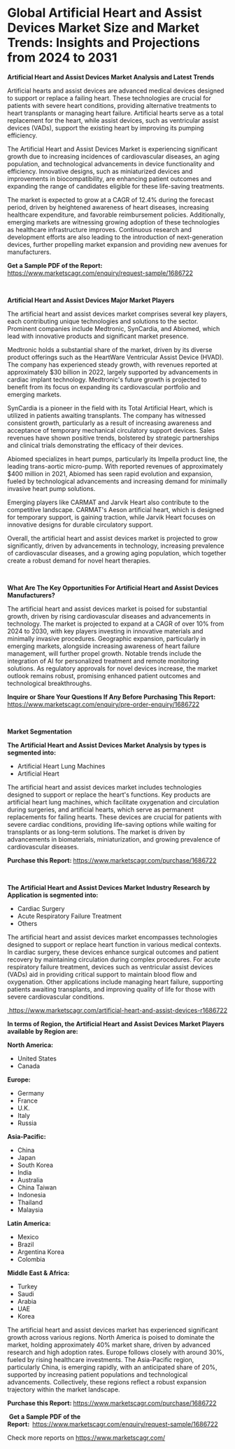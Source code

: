 <p><h1>Global Artificial Heart and Assist Devices Market Size and Market Trends: Insights and Projections from 2024 to 2031</h1></p><p><strong>Artificial Heart and Assist Devices Market Analysis and Latest Trends</strong></p>
<p><p>Artificial hearts and assist devices are advanced medical devices designed to support or replace a failing heart. These technologies are crucial for patients with severe heart conditions, providing alternative treatments to heart transplants or managing heart failure. Artificial hearts serve as a total replacement for the heart, while assist devices, such as ventricular assist devices (VADs), support the existing heart by improving its pumping efficiency.</p><p>The Artificial Heart and Assist Devices Market is experiencing significant growth due to increasing incidences of cardiovascular diseases, an aging population, and technological advancements in device functionality and efficiency. Innovative designs, such as miniaturized devices and improvements in biocompatibility, are enhancing patient outcomes and expanding the range of candidates eligible for these life-saving treatments. </p><p>The market is expected to grow at a CAGR of 12.4% during the forecast period, driven by heightened awareness of heart diseases, increasing healthcare expenditure, and favorable reimbursement policies. Additionally, emerging markets are witnessing growing adoption of these technologies as healthcare infrastructure improves. Continuous research and development efforts are also leading to the introduction of next-generation devices, further propelling market expansion and providing new avenues for manufacturers.</p></p>
<p><strong>Get a Sample PDF of the Report:&nbsp;</strong> <a href="https://www.marketscagr.com/enquiry/request-sample/1686722?utm_campaign=1126&utm_medium=2&utm_source=Github&utm_content=ia&utm_term=31122024&utm_id=artificial-heart-and-assist-devices">https://www.marketscagr.com/enquiry/request-sample/1686722</a></p>
<p>&nbsp;</p>
<p><strong>Artificial Heart and Assist Devices Major Market Players</strong></p>
<p><p>The artificial heart and assist devices market comprises several key players, each contributing unique technologies and solutions to the sector. Prominent companies include Medtronic, SynCardia, and Abiomed, which lead with innovative products and significant market presence.</p><p>Medtronic holds a substantial share of the market, driven by its diverse product offerings such as the HeartWare Ventricular Assist Device (HVAD). The company has experienced steady growth, with revenues reported at approximately $30 billion in 2022, largely supported by advancements in cardiac implant technology. Medtronic's future growth is projected to benefit from its focus on expanding its cardiovascular portfolio and emerging markets.</p><p>SynCardia is a pioneer in the field with its Total Artificial Heart, which is utilized in patients awaiting transplants. The company has witnessed consistent growth, particularly as a result of increasing awareness and acceptance of temporary mechanical circulatory support devices. Sales revenues have shown positive trends, bolstered by strategic partnerships and clinical trials demonstrating the efficacy of their devices.</p><p>Abiomed specializes in heart pumps, particularly its Impella product line, the leading trans-aortic micro-pump. With reported revenues of approximately $400 million in 2021, Abiomed has seen rapid evolution and expansion, fueled by technological advancements and increasing demand for minimally invasive heart pump solutions.</p><p>Emerging players like CARMAT and Jarvik Heart also contribute to the competitive landscape. CARMAT's Aeson artificial heart, which is designed for temporary support, is gaining traction, while Jarvik Heart focuses on innovative designs for durable circulatory support.</p><p>Overall, the artificial heart and assist devices market is projected to grow significantly, driven by advancements in technology, increasing prevalence of cardiovascular diseases, and a growing aging population, which together create a robust demand for novel heart therapies.</p></p>
<p>&nbsp;</p>
<p><strong>What Are The Key Opportunities For Artificial Heart and Assist Devices Manufacturers?</strong></p>
<p><p>The artificial heart and assist devices market is poised for substantial growth, driven by rising cardiovascular diseases and advancements in technology. The market is projected to expand at a CAGR of over 10% from 2024 to 2030, with key players investing in innovative materials and minimally invasive procedures. Geographic expansion, particularly in emerging markets, alongside increasing awareness of heart failure management, will further propel growth. Notable trends include the integration of AI for personalized treatment and remote monitoring solutions. As regulatory approvals for novel devices increase, the market outlook remains robust, promising enhanced patient outcomes and technological breakthroughs.</p></p>
<p><strong>Inquire or Share Your Questions If Any Before Purchasing This Report:</strong> <a href="https://www.marketscagr.com/enquiry/pre-order-enquiry/1686722?utm_campaign=1126&utm_medium=2&utm_source=Github&utm_content=ia&utm_term=31122024&utm_id=artificial-heart-and-assist-devices">https://www.marketscagr.com/enquiry/pre-order-enquiry/1686722</a></p>
<p>&nbsp;</p>
<p><strong>Market Segmentation</strong></p>
<p><strong>The Artificial Heart and Assist Devices Market Analysis by types is segmented into:</strong></p>
<p><ul><li>Artificial Heart Lung Machines</li><li>Artificial Heart</li></ul></p>
<p><p>The artificial heart and assist devices market includes technologies designed to support or replace the heart's functions. Key products are artificial heart lung machines, which facilitate oxygenation and circulation during surgeries, and artificial hearts, which serve as permanent replacements for failing hearts. These devices are crucial for patients with severe cardiac conditions, providing life-saving options while waiting for transplants or as long-term solutions. The market is driven by advancements in biomaterials, miniaturization, and growing prevalence of cardiovascular diseases.</p></p>
<p><strong>Purchase this Report:&nbsp;</strong><a href="https://www.marketscagr.com/purchase/1686722?utm_campaign=1126&utm_medium=2&utm_source=Github&utm_content=ia&utm_term=31122024&utm_id=artificial-heart-and-assist-devices">https://www.marketscagr.com/purchase/1686722</a></p>
<p>&nbsp;</p>
<p><strong>The Artificial Heart and Assist Devices Market Industry Research by Application is segmented into:</strong></p>
<p><ul><li>Cardiac Surgery</li><li>Acute Respiratory Failure Treatment</li><li>Others</li></ul></p>
<p><p>The artificial heart and assist devices market encompasses technologies designed to support or replace heart function in various medical contexts. In cardiac surgery, these devices enhance surgical outcomes and patient recovery by maintaining circulation during complex procedures. For acute respiratory failure treatment, devices such as ventricular assist devices (VADs) aid in providing critical support to maintain blood flow and oxygenation. Other applications include managing heart failure, supporting patients awaiting transplants, and improving quality of life for those with severe cardiovascular conditions.</p></p>
<p><a href="https://www.marketscagr.com/artificial-heart-and-assist-devices-r1686722?utm_campaign=1126&utm_medium=2&utm_source=Github&utm_content=ia&utm_term=31122024&utm_id=artificial-heart-and-assist-devices">&nbsp;https://www.marketscagr.com/artificial-heart-and-assist-devices-r1686722</a></p>
<p><strong>In terms of Region, the Artificial Heart and Assist Devices Market Players available by Region are:</strong></p>
<p>
    <p> <strong> North America: </strong>
        <ul>
            <li>United States</li>
            <li>Canada</li>
        </ul>
        </p> 
    <p> <strong> Europe: </strong>
        <ul>
            <li>Germany</li>
            <li>France</li>
            <li>U.K.</li>
            <li>Italy</li>
            <li>Russia</li>
        </ul>
        </p> 
    <p> <strong> Asia-Pacific: </strong>
        <ul>
            <li>China</li>
            <li>Japan</li>
            <li>South Korea</li>
            <li>India</li>
            <li>Australia</li>
            <li>China Taiwan</li>
            <li>Indonesia</li>
            <li>Thailand</li>
            <li>Malaysia</li>
        </ul>
        </p> 
    <p> <strong> Latin America: </strong>
        <ul>
            <li>Mexico</li>
            <li>Brazil</li>
            <li>Argentina Korea</li>
            <li>Colombia</li>
        </ul>
        </p> 
    <p> <strong> Middle East & Africa: </strong>
        <ul>
            <li>Turkey</li>
            <li>Saudi</li>
            <li>Arabia</li>
            <li>UAE</li>
            <li>Korea</li>
        </ul>
    </p>
    </p>
<p><p>The artificial heart and assist devices market has experienced significant growth across various regions. North America is poised to dominate the market, holding approximately 40% market share, driven by advanced research and high adoption rates. Europe follows closely with around 30%, fueled by rising healthcare investments. The Asia-Pacific region, particularly China, is emerging rapidly, with an anticipated share of 20%, supported by increasing patient populations and technological advancements. Collectively, these regions reflect a robust expansion trajectory within the market landscape.</p></p>
<p><strong>Purchase this Report: </strong><a href="https://www.marketscagr.com/purchase/1686722?utm_campaign=1126&utm_medium=2&utm_source=Github&utm_content=ia&utm_term=31122024&utm_id=artificial-heart-and-assist-devices">https://www.marketscagr.com/purchase/1686722</a></p>
<p>&nbsp;<strong>Get a Sample PDF of the Report:&nbsp;&nbsp;</strong><a href="https://www.marketscagr.com/enquiry/request-sample/1686722?utm_campaign=1126&utm_medium=2&utm_source=Github&utm_content=ia&utm_term=31122024&utm_id=artificial-heart-and-assist-devices">https://www.marketscagr.com/enquiry/request-sample/1686722</a></p>
<p><strong></strong></p>
<p>Check more reports on <a href="https://www.marketscagr.com/?utm_campaign=1126&utm_medium=2&utm_source=Github&utm_content=ia&utm_term=31122024&utm_id=artificial-heart-and-assist-devices">https://www.marketscagr.com/</a></p>